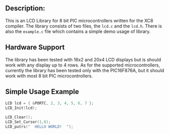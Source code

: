 ## Description:
This is an LCD Library for 8 bit PIC microcontrollers written for the XC8 compiler.
The library consists of two files, the `lcd.c` and the `lcd.h`. There is also the `example.c` file which contains a simple demo usage of library.

## Hardware Support
The library has been tested with 16x2 and 20x4 LCD displays but is should work with any display up to 4 rows.
As for the supported microcontrollers, currently the library has been tested only with the PIC16F876A, but it should work with most 8 bit PIC microcontrollers.

## Simple Usage Example
```c
LCD lcd = { &PORTC, 2, 3, 4, 5, 6, 7 };
LCD_Init(lcd);

LCD_Clear();
LCD_Set_Cursor(1,0);
LCD_putrs("  HELLO WORLD!  ");
```

